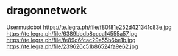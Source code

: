 # dragonnetwork
Usermusicbot
https://te.legra.ph/file/f80f81e252d421341c83e.jpg
https://te.legra.ph/file/6389bbdb8ccca14555a57.jpg
https://te.legra.ph/file/fe89d6fcac29a55b6be1b.jpg
https://te.legra.ph/file/239626c51b86524fa9e62.jpg
